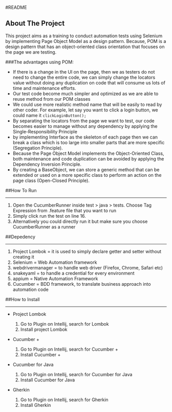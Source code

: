 #README

About The Project
------

This project aims as a training to conduct automation tests using Selenium by implementing
Page Object Model as a design pattern. Because, POM is a design pattern that has an 
object-oriented class orientation that focuses on the page we are testing.


###The advantages using POM:
- If there is a change in the UI on the page, then we as testers do not need to change the entire code,
  we can simply change the locators value without doing any duplication on code that will consume us lots of time
  and maintenance efforts.
- Our test code become much simpler and optimized as we are able to reuse method from our POM classes
- We could use more realistic method name that will be easily to read by other coder. For example, let say
you want to click a login button, we could name it `clickLoginButton();`
- By separating the locators from the page we want to test, our code becomes easier to manage 
without any dependency by applying the Single-Responsibility Principle
- by implementing Interface as the skeleton of each page then we can break a class which is too large into 
smaller parts that are more specific (Segregation Principle).
- Because the Page Object Model implements the Object-Oriented Class, both maintenance and code duplication can be
avoided by applying the Dependency Inversion Principle.
- By creating a BaseObject, we can store a generic method that can be extended or used on a more specific class
to perform an action on the page class (Open-Closed Principle).


##How To Run

---

1. Open the CucumberRunner inside test > java > tests. Choose Tag Expression from .feature file that you want to run
2. Simply click run the test on line 16.
3. Alternatively you could directly run it but make sure you choose CucumberRunner as a runner


##Depedency

---
1. Project Lombok = it is used to simply declare getter and setter without creating it
2. Selenium = Web Automation framework
3. webdrivermanager = to handle web driver (Firefox, Chrome, Safari etc)
4. snakeyaml = to handle a credential for every environment
5. appium = Native Automation Framework
6. Cucumber = BDD framework, to translate business approach into automation code


##How to Install

---
- Project Lombok
   1. Go to Plugin on Intellij, search for Lombok
   2. Install project Lombok


- Cucumber +
  1. Go to Plugin on Intellij, search for Cucumber +
  2. Install Cucumber +


- Cucumber for Java
  1. Go to Plugin on Intellij, search for Cucumber for Java
  2. Install Cucumber for Java


- Gherkin
  1. Go to Plugin on Intellij, search for Gherkin
  2. Install Gherkin
